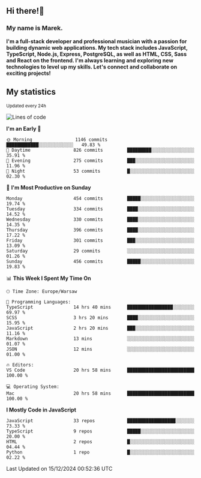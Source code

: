 ## Hi there!👋 ##
### My name is Marek. ###

**I'm a full-stack developer and professional musician with a passion for building dynamic web applications. My tech stack includes JavaScript, TypeScript, Node.js, Express, PostgreSQL, as well as HTML, CSS, Sass and React on the frontend. I'm always learning and exploring new technologies to level up my skills. Let's connect and collaborate on exciting projects!**

## My statistics ##
<sub>Updated every 24h</sub>
<!--START_SECTION:waka-->
![Lines of code](https://img.shields.io/badge/From%20Hello%20World%20I%27ve%20Written-71.4%20thousand%20lines%20of%20code-blue)

**I'm an Early 🐤** 

```text
🌞 Morning                1146 commits        ████████████░░░░░░░░░░░░░   49.83 % 
🌆 Daytime                826 commits         █████████░░░░░░░░░░░░░░░░   35.91 % 
🌃 Evening                275 commits         ███░░░░░░░░░░░░░░░░░░░░░░   11.96 % 
🌙 Night                  53 commits          █░░░░░░░░░░░░░░░░░░░░░░░░   02.30 % 
```
📅 **I'm Most Productive on Sunday** 

```text
Monday                   454 commits         █████░░░░░░░░░░░░░░░░░░░░   19.74 % 
Tuesday                  334 commits         ████░░░░░░░░░░░░░░░░░░░░░   14.52 % 
Wednesday                330 commits         ████░░░░░░░░░░░░░░░░░░░░░   14.35 % 
Thursday                 396 commits         ████░░░░░░░░░░░░░░░░░░░░░   17.22 % 
Friday                   301 commits         ███░░░░░░░░░░░░░░░░░░░░░░   13.09 % 
Saturday                 29 commits          ░░░░░░░░░░░░░░░░░░░░░░░░░   01.26 % 
Sunday                   456 commits         █████░░░░░░░░░░░░░░░░░░░░   19.83 % 
```


📊 **This Week I Spent My Time On** 

```text
🕑︎ Time Zone: Europe/Warsaw

💬 Programming Languages: 
TypeScript               14 hrs 40 mins      █████████████████░░░░░░░░   69.97 % 
SCSS                     3 hrs 20 mins       ████░░░░░░░░░░░░░░░░░░░░░   15.95 % 
JavaScript               2 hrs 20 mins       ███░░░░░░░░░░░░░░░░░░░░░░   11.16 % 
Markdown                 13 mins             ░░░░░░░░░░░░░░░░░░░░░░░░░   01.07 % 
JSON                     12 mins             ░░░░░░░░░░░░░░░░░░░░░░░░░   01.00 % 

🔥 Editors: 
VS Code                  20 hrs 58 mins      █████████████████████████   100.00 % 

💻 Operating System: 
Mac                      20 hrs 58 mins      █████████████████████████   100.00 % 
```

**I Mostly Code in JavaScript** 

```text
JavaScript               33 repos            ██████████████████░░░░░░░   73.33 % 
TypeScript               9 repos             █████░░░░░░░░░░░░░░░░░░░░   20.00 % 
HTML                     2 repos             █░░░░░░░░░░░░░░░░░░░░░░░░   04.44 % 
Python                   1 repo              █░░░░░░░░░░░░░░░░░░░░░░░░   02.22 % 
```




 Last Updated on 15/12/2024 00:52:36 UTC
<!--END_SECTION:waka-->

<!--
**MarekSax/MarekSax** is a ✨ _special_ ✨ repository because its `README.md` (this file) appears on your GitHub profile.

Here are some ideas to get you started:

- 🔭 I’m currently working on ...
- 🌱 I’m currently learning ...
- 👯 I’m looking to collaborate on ...
- 🤔 I’m looking for help with ...
- 💬 Ask me about ...
- 📫 How to reach me: ...
- 😄 Pronouns: ...
- ⚡ Fun fact: ...
-->
